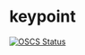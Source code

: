 # keypoint

[![OSCS Status](https://www.oscs1024.com/platform/badge/qixitan/keypoint.svg?size=small)](https://www.oscs1024.com/project/qixitan/keypoint?ref=badge_small)
